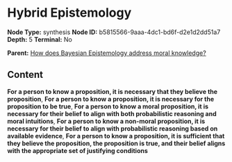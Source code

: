 # Hybrid Epistemology

**Node Type:** synthesis
**Node ID:** b5815566-9aaa-4dc1-bd6f-d2e1d2dd51a7
**Depth:** 5
**Terminal:** No

**Parent:** [How does Bayesian Epistemology address moral knowledge?](how-does-bayesian-epistemology-address-moral-knowledge-antithesis-77b77075-57e8-4d0d-8b0e-9d71a9721f9a.md)

## Content

**For a person to know a proposition, it is necessary that they believe the proposition**, **For a person to know a proposition, it is necessary for the proposition to be true**, **For a person to know a moral proposition, it is necessary for their belief to align with both probabilistic reasoning and moral intuitions**, **For a person to know a non-moral proposition, it is necessary for their belief to align with probabilistic reasoning based on available evidence**, **For a person to know a proposition, it is sufficient that they believe the proposition, the proposition is true, and their belief aligns with the appropriate set of justifying conditions**
